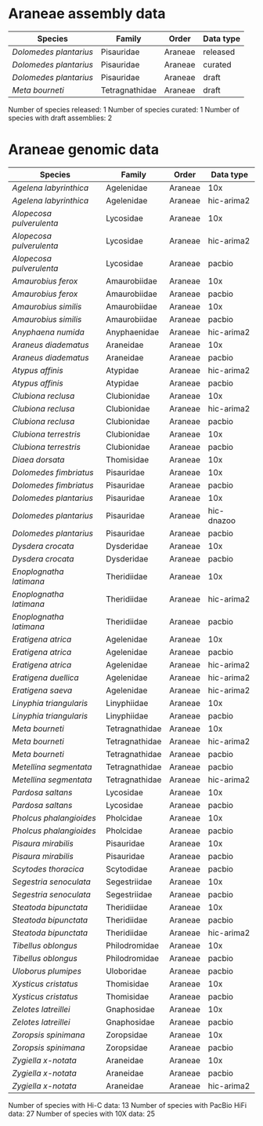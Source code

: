 # Araneae assembly data

| Species | Family | Order | Data type |
| -- | --- | --- | --- |
| *Dolomedes plantarius* | Pisauridae | Araneae | released |
| *Dolomedes plantarius* | Pisauridae | Araneae | curated |
| *Dolomedes plantarius* | Pisauridae | Araneae | draft |
| *Meta bourneti* | Tetragnathidae | Araneae | draft |

Number of species released: 1
Number of species curated: 1
Number of species with draft assemblies: 2

# Araneae genomic data

| Species | Family | Order | Data type |
| -- | --- | --- | --- |
| *Agelena labyrinthica* | Agelenidae | Araneae | 10x |
| *Agelena labyrinthica* | Agelenidae | Araneae | hic-arima2 |
| *Alopecosa pulverulenta* | Lycosidae | Araneae | 10x |
| *Alopecosa pulverulenta* | Lycosidae | Araneae | hic-arima2 |
| *Alopecosa pulverulenta* | Lycosidae | Araneae | pacbio |
| *Amaurobius ferox* | Amaurobiidae | Araneae | 10x |
| *Amaurobius ferox* | Amaurobiidae | Araneae | pacbio |
| *Amaurobius similis* | Amaurobiidae | Araneae | 10x |
| *Amaurobius similis* | Amaurobiidae | Araneae | pacbio |
| *Anyphaena numida* | Anyphaenidae | Araneae | hic-arima2 |
| *Araneus diadematus* | Araneidae | Araneae | 10x |
| *Araneus diadematus* | Araneidae | Araneae | pacbio |
| *Atypus affinis* | Atypidae | Araneae | hic-arima2 |
| *Atypus affinis* | Atypidae | Araneae | pacbio |
| *Clubiona reclusa* | Clubionidae | Araneae | 10x |
| *Clubiona reclusa* | Clubionidae | Araneae | hic-arima2 |
| *Clubiona reclusa* | Clubionidae | Araneae | pacbio |
| *Clubiona terrestris* | Clubionidae | Araneae | 10x |
| *Clubiona terrestris* | Clubionidae | Araneae | pacbio |
| *Diaea dorsata* | Thomisidae | Araneae | 10x |
| *Dolomedes fimbriatus* | Pisauridae | Araneae | 10x |
| *Dolomedes fimbriatus* | Pisauridae | Araneae | pacbio |
| *Dolomedes plantarius* | Pisauridae | Araneae | 10x |
| *Dolomedes plantarius* | Pisauridae | Araneae | hic-dnazoo |
| *Dolomedes plantarius* | Pisauridae | Araneae | pacbio |
| *Dysdera crocata* | Dysderidae | Araneae | 10x |
| *Dysdera crocata* | Dysderidae | Araneae | pacbio |
| *Enoplognatha latimana* | Theridiidae | Araneae | 10x |
| *Enoplognatha latimana* | Theridiidae | Araneae | hic-arima2 |
| *Enoplognatha latimana* | Theridiidae | Araneae | pacbio |
| *Eratigena atrica* | Agelenidae | Araneae | 10x |
| *Eratigena atrica* | Agelenidae | Araneae | pacbio |
| *Eratigena atrica* | Agelenidae | Araneae | hic-arima2 |
| *Eratigena duellica* | Agelenidae | Araneae | hic-arima2 |
| *Eratigena saeva* | Agelenidae | Araneae | hic-arima2 |
| *Linyphia triangularis* | Linyphiidae | Araneae | 10x |
| *Linyphia triangularis* | Linyphiidae | Araneae | pacbio |
| *Meta bourneti* | Tetragnathidae | Araneae | 10x |
| *Meta bourneti* | Tetragnathidae | Araneae | hic-arima2 |
| *Meta bourneti* | Tetragnathidae | Araneae | pacbio |
| *Metellina segmentata* | Tetragnathidae | Araneae | pacbio |
| *Metellina segmentata* | Tetragnathidae | Araneae | hic-arima2 |
| *Pardosa saltans* | Lycosidae | Araneae | 10x |
| *Pardosa saltans* | Lycosidae | Araneae | pacbio |
| *Pholcus phalangioides* | Pholcidae | Araneae | 10x |
| *Pholcus phalangioides* | Pholcidae | Araneae | pacbio |
| *Pisaura mirabilis* | Pisauridae | Araneae | 10x |
| *Pisaura mirabilis* | Pisauridae | Araneae | pacbio |
| *Scytodes thoracica* | Scytodidae | Araneae | pacbio |
| *Segestria senoculata* | Segestriidae | Araneae | 10x |
| *Segestria senoculata* | Segestriidae | Araneae | pacbio |
| *Steatoda bipunctata* | Theridiidae | Araneae | 10x |
| *Steatoda bipunctata* | Theridiidae | Araneae | pacbio |
| *Steatoda bipunctata* | Theridiidae | Araneae | hic-arima2 |
| *Tibellus oblongus* | Philodromidae | Araneae | 10x |
| *Tibellus oblongus* | Philodromidae | Araneae | pacbio |
| *Uloborus plumipes* | Uloboridae | Araneae | pacbio |
| *Xysticus cristatus* | Thomisidae | Araneae | 10x |
| *Xysticus cristatus* | Thomisidae | Araneae | pacbio |
| *Zelotes latreillei* | Gnaphosidae | Araneae | 10x |
| *Zelotes latreillei* | Gnaphosidae | Araneae | pacbio |
| *Zoropsis spinimana* | Zoropsidae | Araneae | 10x |
| *Zoropsis spinimana* | Zoropsidae | Araneae | pacbio |
| *Zygiella x-notata* | Araneidae | Araneae | 10x |
| *Zygiella x-notata* | Araneidae | Araneae | pacbio |
| *Zygiella x-notata* | Araneidae | Araneae | hic-arima2 |

Number of species with Hi-C data: 13
Number of species with PacBio HiFi data: 27
Number of species with 10X data: 25
